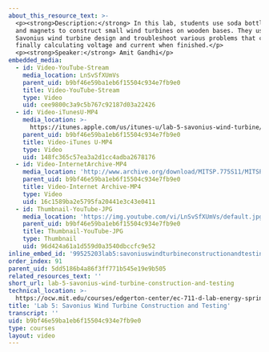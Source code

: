 ```yaml
---
about_this_resource_text: >-
  <p><strong>Description:</strong> In this lab, students use soda bottles, wire,
  and magnets to construct small wind turbines on wooden bases. They use the
  Savonius wind turbine design and troubleshoot various problems that come up,
  finally calculating voltage and current when finished.</p>
  <p><strong>Speaker:</strong> Amit Gandhi</p>
embedded_media:
  - id: Video-YouTube-Stream
    media_location: LnSvSfXUmVs
    parent_uid: b9bf46e59ba1eb6f15504c934e7fb9e0
    title: Video-YouTube-Stream
    type: Video
    uid: cee9800c3a9c5b767c92187d03a22426
  - id: Video-iTunesU-MP4
    media_location: >-
      https://itunes.apple.com/us/itunes-u/lab-5-savonius-wind-turbine/id591211144?i=136606456
    parent_uid: b9bf46e59ba1eb6f15504c934e7fb9e0
    title: Video-iTunes U-MP4
    type: Video
    uid: 148fc365c57ea3a2d1cc4adba2678176
  - id: Video-InternetArchive-MP4
    media_location: 'http://www.archive.org/download/MITSP.775S11/MITSP_775S11lab05_300k.mp4'
    parent_uid: b9bf46e59ba1eb6f15504c934e7fb9e0
    title: Video-Internet Archive-MP4
    type: Video
    uid: 16c1589ba2e5795fa20441e3c43e0411
  - id: Thumbnail-YouTube-JPG
    media_location: 'https://img.youtube.com/vi/LnSvSfXUmVs/default.jpg'
    parent_uid: b9bf46e59ba1eb6f15504c934e7fb9e0
    title: Thumbnail-YouTube-JPG
    type: Thumbnail
    uid: 96d424a61a1d559d0a3540dbccfc9e52
inline_embed_id: '99525203lab5:savoniuswindturbineconstructionandtesting48221462'
order_index: 91
parent_uid: 5dd5186b4a86f3ff771b545e19e9b505
related_resources_text: ''
short_url: lab-5-savonius-wind-turbine-construction-and-testing
technical_location: >-
  https://ocw.mit.edu/courses/edgerton-center/ec-711-d-lab-energy-spring-2011/wind-micro-hydro/lab-5-savonius-wind-turbine-construction-and-testing
title: 'Lab 5: Savonius Wind Turbine Construction and Testing'
transcript: ''
uid: b9bf46e59ba1eb6f15504c934e7fb9e0
type: courses
layout: video
---
```

